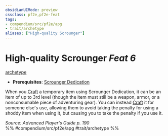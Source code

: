 ```yaml
---
obsidianUIMode: preview
cssclass: pf2e,pf2e-feat
tags:
- compendium/src/pf2e/apg
- trait/archetype
aliases: ["High-quality Scrounger"]
---
```

# High-quality Scrounger  *Feat 6*  
[archetype](/rules/traits/archetype.md)  

- **Prerequisites**: [Scrounger Dedication](/compendium/feats/scrounger-dedication-apg.md)

When you [Craft](/rules/actions/craft.md) a temporary item using Scrounger Dedication, it can be an item of up to 3rd level (though the item must still be a weapon, armor, or a nonconsumable piece of adventuring gear). You can instead [Craft](/rules/actions/craft.md) it for someone else's use, allowing them to avoid taking the penalty for using a shoddy item when using it, but causing you to take the penalty if you use it.

*Source: Advanced Player's Guide p. 190*  
%% #compendium/src/pf2e/apg #trait/archetype %%